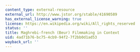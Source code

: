 ```yaml
---
content_type: external-resource
external_url: http://www.jstor.org/stable/41690589
has_external_license_warning: true
license: https://en.wikipedia.org/wiki/All_rights_reserved
status: ''
title: Maghrebi-french (Beur) Filmmaking in Context
uid: 4ad71b76-bc75-4cb9-94f2-7f2bb0d1ad53
wayback_url: ''
---
```

